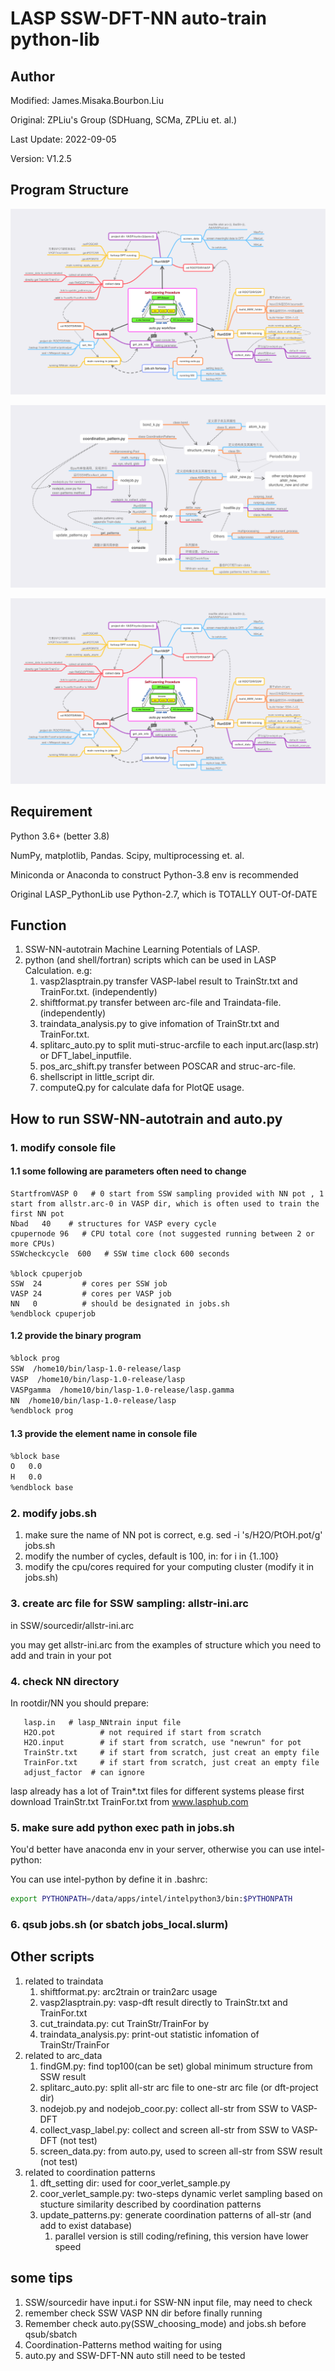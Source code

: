 # LASP SSW-DFT-NN auto-train python-lib

## Author
Modified: James.Misaka.Bourbon.Liu

Original: ZPLiu's Group (SDHuang, SCMa, ZPLiu et. al.)

Last Update: 2022-09-05

Version: V1.2.5

## Program Structure

![LASP_PyLib_Architecture](image/auto_workflow.png)

![auto_dependance](image/auto_dependance.png)

![auto_workflow](image/auto_workflow.png)


## Requirement

Python 3.6+ (better 3.8)

NumPy, matplotlib, Pandas. Scipy, multiprocessing et. al.

Miniconda or Anaconda to construct Python-3.8 env is recommended

Original LASP_PythonLib use Python-2.7, which is TOTALLY OUT-Of-DATE

## Function

1. SSW-NN-autotrain Machine Learning Potentials of LASP.
2. python (and shell/fortran) scripts which can be used in LASP Calculation. e.g:
   1. vasp2lasptrain.py transfer VASP-label result to TrainStr.txt and TrainFor.txt. (independently)
   2. shiftformat.py transfer between arc-file and Traindata-file. (independently)
   3. traindata_analysis.py to give infomation of TrainStr.txt and TrainFor.txt.
   4. splitarc_auto.py to split muti-struc-arcfile to each input.arc(lasp.str) or DFT_label_inputfile.
   5. pos_arc_shift.py transfer between POSCAR and struc-arc-file.
   6. shellscript in little_script dir.
   7. computeQ.py for calculate dafa for PlotQE usage.


## How to run SSW-NN-autotrain and auto.py

### 1. modify console file

#### 1.1 some following are parameters often need to change

```shell
StartfromVASP 0   # 0 start from SSW sampling provided with NN pot , 1 start from allstr.arc-0 in VASP dir, which is often used to train the first NN pot
Nbad   40    # structures for VASP every cycle
cpupernode 96   # CPU total core (not suggested running between 2 or more CPUs)
SSWcheckcycle  600   # SSW time clock 600 seconds

%block cpuperjob
SSW  24         # cores per SSW job
VASP 24         # cores per VASP job
NN   0          # should be designated in jobs.sh
%endblock cpuperjob
```

#### 1.2 provide the binary program

```sh
%block prog
SSW  /home10/bin/lasp-1.0-release/lasp
VASP  /home10/bin/lasp-1.0-release/lasp
VASPgamma  /home10/bin/lasp-1.0-release/lasp.gamma
NN  /home10/bin/lasp-1.0-release/lasp
%endblock prog
```

#### 1.3 provide the element name in console file

```sh
%block base
O   0.0
H   0.0
%endblock base
```

### 2. modify jobs.sh

1. make sure the name of NN pot is correct, e.g. sed -i 's/H2O/PtOH.pot/g' jobs.sh
2. modify the number of cycles, default is 100, in: for i in {1..100}
3. modify the cpu/cores required for your computing cluster (modify it in jobs.sh)

### 3. create arc file for SSW sampling:  allstr-ini.arc
   in SSW/sourcedir/allstr-ini.arc

   you may get allstr-ini.arc from the examples of structure which you need to add and train in your pot


### 4. check NN directory
   In rootdir/NN you should prepare:

```shell
   lasp.in   # lasp_NNtrain input file
   H2O.pot          # not required if start from scratch
   H2O.input        # if start from scratch, use "newrun" for pot
   TrainStr.txt     # if start from scratch, just creat an empty file
   TrainFor.txt     # if start from scratch, just creat an empty file
   adjust_factor  # can ignore
```

lasp already has a lot of Train*.txt files for different systems please first download TrainStr.txt TrainFor.txt from www.lasphub.com

### 5. make sure add python exec path in jobs.sh

You'd better have anaconda env in your server, otherwise you can use intel-python:

You can use intel-python by define it in .bashrc:

```sh
export PYTHONPATH=/data/apps/intel/intelpython3/bin:$PYTHONPATH
```

### 6. qsub jobs.sh (or sbatch jobs_local.slurm)

## Other scripts

1. related to traindata
   1. shiftformat.py: arc2train or train2arc usage
   2. vasp2lasptrain.py: vasp-dft result directly to TrainStr.txt and TrainFor.txt
   3. cut_traindata.py: cut TrainStr/TrainFor by 
   4. traindata_analysis.py: print-out statistic infomation of TrainStr/TrainFor
2. related to arc_data
   1. findGM.py: find top100(can be set) global minimum structure from SSW result
   2. splitarc_auto.py: split all-str arc file to one-str arc file (or dft-project dir)
   3. nodejob.py and nodejob_coor.py: collect all-str from SSW to VASP-DFT
   4. collect_vasp_label.py: collect and screen all-str from SSW to VASP-DFT (not test)
   5. screen_data.py: from auto.py, used to screen all-str from SSW result (not test)
3. related to coordination patterns
   1. dft_setting dir: used for coor_verlet_sample.py
   2. coor_verlet_sample.py: two-steps dynamic verlet sampling based on stucture similarity described by coordination patterns
   3. update_patterns.py: generate coordination patterns of all-str (and add to exist database)
      1. parallel version is still coding/refining, this version have lower speed

## some tips

1. SSW/sourcedir have input.i for SSW-NN input file, may need to check
2. remember check SSW VASP NN dir before finally running
3. Remember check auto.py(SSW_choosing_mode) and jobs.sh before qsub/sbatch
4. Coordination-Patterns method waiting for using
5. auto.py and SSW-DFT-NN auto still need to be tested
